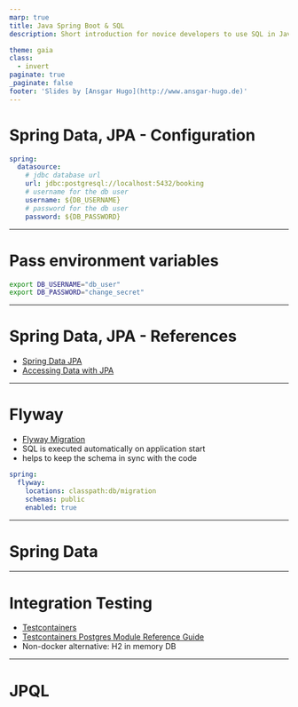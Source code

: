 ```yaml
---
marp: true
title: Java Spring Boot & SQL
description: Short introduction for novice developers to use SQL in Java

theme: gaia
class:
  - invert
paginate: true
_paginate: false
footer: 'Slides by [Ansgar Hugo](http://www.ansgar-hugo.de)'
---
```

# Spring Data, JPA - Configuration
```yaml
spring:
  datasource:
    # jdbc database url
    url: jdbc:postgresql://localhost:5432/booking
    # username for the db user
    username: ${DB_USERNAME}
    # password for the db user
    password: ${DB_PASSWORD}
```
---
# Pass environment variables
```bash
export DB_USERNAME="db_user"
export DB_PASSWORD="change_secret"
```
---
# Spring Data, JPA - References
- [Spring Data JPA](https://docs.spring.io/spring-boot/docs/2.5.1/reference/htmlsingle/#boot-features-jpa-and-spring-data)
- [Accessing Data with JPA](https://spring.io/guides/gs/accessing-data-jpa/)

---
# Flyway
- [Flyway Migration](https://docs.spring.io/spring-boot/docs/2.5.1/reference/htmlsingle/#howto-execute-flyway-database-migrations-on-startup)
- SQL is executed automatically on application start
- helps to keep the schema in sync with the code
```yaml
spring:
  flyway:
    locations: classpath:db/migration
    schemas: public
    enabled: true

```
---
# Spring Data

---
# Integration Testing

- [Testcontainers](https://www.testcontainers.org/)
- [Testcontainers Postgres Module Reference Guide](https://www.testcontainers.org/modules/databases/postgres/)
- Non-docker alternative: H2 in memory DB

---

# JPQL
